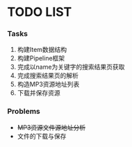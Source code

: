 # TODO LIST

### Tasks
1. 构建Item数据结构
1. 构建Pipeline框架
1. 完成以name为关键字的搜索结果页获取
1. 完成搜索结果页的解析
1. 构造MP3资源地址列表
1. 下载并保存资源

### Problems
* ~~MP3资源文件源地址分析~~
* 文件的下载与保存
